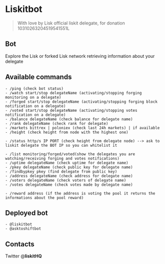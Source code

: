 # Liskitbot
> With love by Lisk official liskit delegate, for donation 10310263204519541551L

## Bot
Explore the Lisk or forked Lisk network retrieving information about your delegate

## Available commands

    - /ping (check bot status)
    - /watch start/stop delegateName (activating/stopping forging monitoring on a delegate)
    - /forged start/stop delegateName (activating/stopping forging block notification on a delegate)
    - /voted start/stop delegateName (activating/stopping votes notification on a delegate)
    - /balance delegateName (check balance for delegate name)
    - /rank delegateName (check rank for delegate)
    - /markets bittrex | poloniex (check last 24h markets) | if available
    - /height (check height from node with the highest one)

    - /status http/s IP PORT (check height from delegate node) --> ask to liskit delegate the BOT IP so you can whitelist it

    - /list monitoring/forged/voted(show the delegates you are watching/receiving forging and votes notifications)    
    - /uptime delegateName (check uptime for delegate name)
    - /pkey delegateName (check public key for delegate name)
    - /findbypkey pkey (find delegate from public key)
    - /address delegateName (check address for delegate name)
    - /voters delegateName (check voters of delegate name)
    - /votes delegateName (check votes made by delegate name)

    - /reward address (if the address is voting the pool it returns the informations about the pool reward)
    
## Deployed bot

    - @liskitbot
    - @asktoshiftbot
    
## Contacts

Twitter @**liskitHQ**